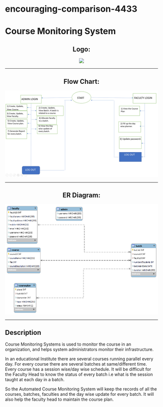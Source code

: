 # encouraging-comparison-4433

<h1>Course Monitoring System </h1>


<div align="center">
<h2> Logo:</h2>

<img src="https://encrypted-tbn0.gstatic.com/images?q=tbn:ANd9GcS2wq9ZMl3MT8l2T1DuQJH_CuM0Y7Ef-0ezMcmXL62XZolgAWJxc3sNFFHm5nm5o96dP_g&usqp=CAU">
<hr>
<h2> Flow Chart:</h2>
<img src="https://github.com/PratyayChakraborty/encouraging-comparison-4433/blob/main/flow%20chart.png">
<hr>
<h2> ER Diagram:</h2>
<img src="https://github.com/PratyayChakraborty/encouraging-comparison-4433/blob/main/er%20diagram2.png">
<hr>
</div>

<div>
<h2>Description</h2>
<p>Course Monitoring Systems is used to monitor the course in an organization, and helps system administrators monitor their infrastructure.

In an educational Institute there are several courses running parallel every day. For every course there are several batches at same/different time. Every course has a session wise/day wise schedule. It will be difficult for the Faculty Head to know the status of every batch i.e what is the session taught at each day in a batch.

So the Automated Course Monitoring System will keep the records of all the courses, batches, faculties and the day wise update for every batch. It will also help the faculty head to maintain the course plan.

</p>
</div>